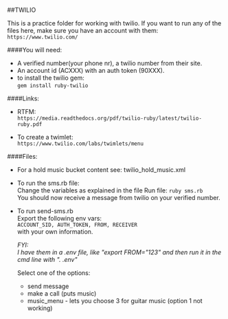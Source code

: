 
##TWILIO

This is a practice folder for working with twilio.
If you want to run any of the files here, make sure you have an account with them:
`https://www.twilio.com/`

####You will need:

* A verified number(your phone nr), a twilio number from their site.
* An account id (ACXXX) with an auth token (90XXX).
* to install the twilio gem:  
`gem install ruby-twilio`

####Links:

* RTFM:  
  `https://media.readthedocs.org/pdf/twilio-ruby/latest/twilio-ruby.pdf`

* To create a twimlet:  
  `https://www.twilio.com/labs/twimlets/menu`

####Files:

* For a hold music bucket content see:
  twilio_hold_music.xml

* To run the sms.rb file:  
  Change the variables as explained in the file
  Run file: `ruby sms.rb`  
  You should now receive a message from twilio on your verified number.  

* To run send-sms.rb  
  Export the following env vars:   
  `ACCOUNT_SID, AUTH_TOKEN, FROM, RECEIVER`  
  with your own information. 

  *FYI:*  
  *I have them in a .env file, like "export FROM="123" and then run it in the cmd line with ". .env"*  

  Select one of the options:  
    - send message  
    - make a call (puts music)  
    - music_menu - lets you choose 3 for guitar music (option 1 not working)  

    <!-- btw: time in shell # date -v +1H +"%R" = 1h from now -->
